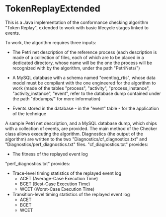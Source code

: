 # TokenReplayExtended
This is a Java implementation of the conformance checking algorithm "Token Replay", extended to work with basic lifecycle stages linked to events.

To work, the algorithm requires three inputs:

- The Petri net description of the reference process (each description is made of a collection of files, each of which are to be placed in a dedicated directory, whose name will be the one the process will be recognized with by the algorithm, under the path "PetriNets/")

- A MySQL database with a schema named "eventlog_rtis", whose data model must be compliant with the one engineered for the algorithm to work (made of the tables "process", "activity", "process_instance", "activity_instance", "event", refer to the database dump contained under the path "dbdumps/" for more information)

- Events stored in the database - in the "event" table - for the application of the technique

A sample Petri net description, and a MySQL database dump, which ships with a collection of events, are provided.
The main method of the Checker class allows executing the algorithm. 
Diagnostics (the output of the algorithm) are written to the two "Diagnostics/cf_diagnostics.txt" and "Diagnostics/perf_diagnostics.txt" files. "cf_diagnostics.txt" provides:

- The fitness of the replayed event log

"perf_diagnostics.txt" provides:

- Trace-level timing statistics of the replayed event log
  - ACET (Average-Case Execution Time)
  - BCET (Best-Case Execution Time)
  - WCET (Worst-Case Execution Time)
- Transition-level timing statistics of the replayed event log
  - ACET
  - BCET
  - WCET


